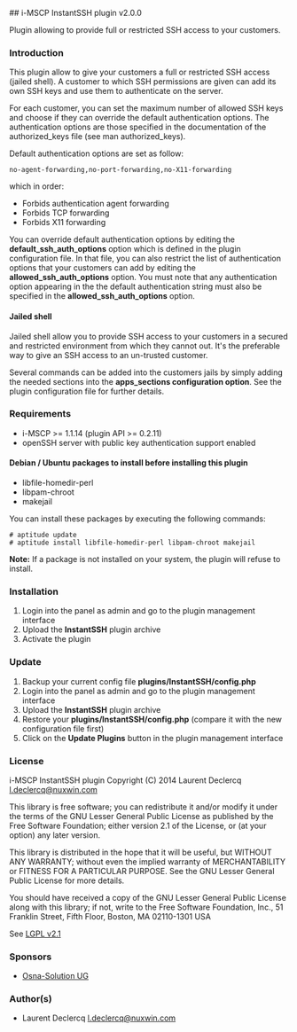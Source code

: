## i-MSCP InstantSSH plugin v2.0.0

Plugin allowing to provide full or restricted SSH access to your customers.

### Introduction

This plugin allow to give your customers a full or restricted SSH access (jailed shell). A customer to which SSH
permissions are given can add its own SSH keys  and use them to authenticate on the server.

For each customer, you can set the maximum number of allowed SSH keys and choose if they can override the default
authentication options. The authentication options are those specified in the documentation of the authorized_keys file
(see man authorized_keys).

Default authentication options are set as follow:

	no-agent-forwarding,no-port-forwarding,no-X11-forwarding

which in order:

* Forbids authentication agent forwarding
* Forbids TCP forwarding
* Forbids X11 forwarding

You can override default authentication options by editing the **default_ssh_auth_options** option which is defined in
the plugin configuration file. In that file, you can also restrict the list of authentication options that your
customers can add by editing the **allowed_ssh_auth_options** option. You must note that any authentication option
appearing in the the default authentication string must also be specified in the **allowed_ssh_auth_options** option.

#### Jailed shell

Jailed shell allow you to provide SSH access to your customers in a secured and restricted environment from which they
cannot out. It's the preferable way to give an SSH access to an un-trusted customer.

Several commands can be added into the customers jails by simply adding the needed sections into the
**apps_sections configuration option**. See the plugin configuration file for further details.

### Requirements

* i-MSCP >= 1.1.14 (plugin API >= 0.2.11)
* openSSH server with public key authentication support enabled

#### Debian / Ubuntu packages to install before installing this plugin

* libfile-homedir-perl
* libpam-chroot
* makejail

You can install these packages by executing the following commands:

	# aptitude update
	# aptitude install libfile-homedir-perl libpam-chroot makejail

**Note:** If a package is not installed on your system, the plugin will refuse to install.

### Installation

1. Login into the panel as admin and go to the plugin management interface
2. Upload the **InstantSSH** plugin archive
3. Activate the plugin

### Update

1. Backup your current config file **plugins/InstantSSH/config.php**
2. Login into the panel as admin and go to the plugin management interface
3. Upload the **InstantSSH** plugin archive
4. Restore your **plugins/InstantSSH/config.php** (compare it with the new configuration file first)
5. Click on the **Update Plugins** button in the plugin management interface

### License

 i-MSCP InstantSSH plugin
 Copyright (C) 2014 Laurent Declercq <l.declercq@nuxwin.com>

 This library is free software; you can redistribute it and/or
 modify it under the terms of the GNU Lesser General Public
 License as published by the Free Software Foundation; either
 version 2.1 of the License, or (at your option) any later version.

 This library is distributed in the hope that it will be useful,
 but WITHOUT ANY WARRANTY; without even the implied warranty of
 MERCHANTABILITY or FITNESS FOR A PARTICULAR PURPOSE.  See the GNU
 Lesser General Public License for more details.

 You should have received a copy of the GNU Lesser General Public
 License along with this library; if not, write to the Free Software
 Foundation, Inc., 51 Franklin Street, Fifth Floor, Boston, MA  02110-1301  USA

 See [LGPL v2.1](http://www.gnu.org/licenses/lgpl-2.1.txt "LGPL v2.1")

### Sponsors

  - [Osna-Solution UG](http://portal.osna-solution.de// "Osna-Solution UG")

### Author(s)

 * Laurent Declercq <l.declercq@nuxwin.com>
